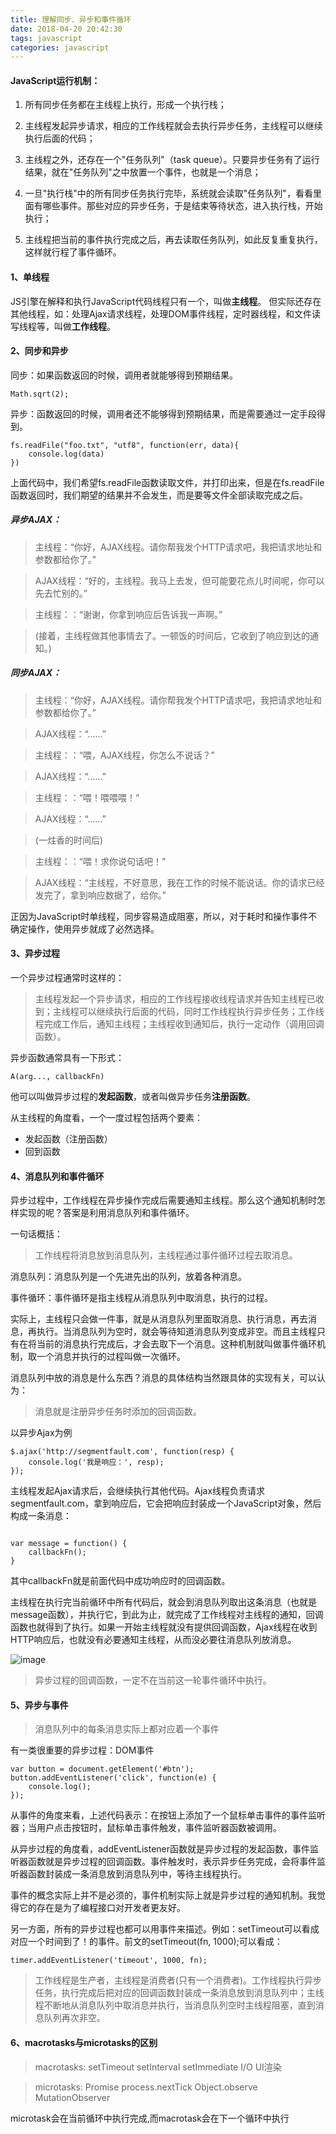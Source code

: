 ```yaml
---
title: 理解同步、异步和事件循环
date: 2018-04-20 20:42:30
tags: javascript
categories: javascript
---
```


#### JavaScript运行机制：

1. 所有同步任务都在主线程上执行，形成一个执行栈；

2. 主线程发起异步请求，相应的工作线程就会去执行异步任务，主线程可以继续执行后面的代码；

3. 主线程之外，还存在一个"任务队列"（task queue）。只要异步任务有了运行结果，就在"任务队列"之中放置一个事件，也就是一个消息；

4. 一旦"执行栈"中的所有同步任务执行完毕，系统就会读取"任务队列"，看看里面有哪些事件。那些对应的异步任务，于是结束等待状态，进入执行栈，开始执行；

5. 主线程把当前的事件执行完成之后，再去读取任务队列，如此反复重复执行，这样就行程了事件循环。

#### 1、单线程

JS引擎在解释和执行JavaScript代码线程只有一个，叫做**主线程**。
但实际还存在其他线程，如：处理Ajax请求线程，处理DOM事件线程，定时器线程，和文件读写线程等，叫做**工作线程**。

#### 2、同步和异步

同步：如果函数返回的时候，调用者就能够得到预期结果。

```
Math.sqrt(2);
```

异步：函数返回的时候，调用者还不能够得到预期结果，而是需要通过一定手段得到。

```
fs.readFile("foo.txt", "utf8", function(err, data){
    console.log(data)
})
```

上面代码中，我们希望fs.readFile函数读取文件，并打印出来，但是在fs.readFile函数返回时，我们期望的结果并不会发生，而是要等文件全部读取完成之后。

##### 异步AJAX：

> 主线程：“你好，AJAX线程。请你帮我发个HTTP请求吧，我把请求地址和参数都给你了。”

> AJAX线程：“好的，主线程。我马上去发，但可能要花点儿时间呢，你可以先去忙别的。”

> 主线程：：“谢谢，你拿到响应后告诉我一声啊。”

> (接着，主线程做其他事情去了。一顿饭的时间后，它收到了响应到达的通知。)

##### 同步AJAX：

> 主线程：“你好，AJAX线程。请你帮我发个HTTP请求吧，我把请求地址和参数都给你了。”

> AJAX线程：“......”

> 主线程：：“喂，AJAX线程，你怎么不说话？”

> AJAX线程：“......”

> 主线程：：“喂！喂喂喂！”

> AJAX线程：“......”

> (一炷香的时间后)

> 主线程：：“喂！求你说句话吧！”

> AJAX线程：“主线程，不好意思，我在工作的时候不能说话。你的请求已经发完了，拿到响应数据了，给你。”

正因为JavaScript时单线程，同步容易造成阻塞，所以，对于耗时和操作事件不确定操作，使用异步就成了必然选择。

#### 3、异步过程

一个异步过程通常时这样的：
> 主线程发起一个异步请求，相应的工作线程接收线程请求并告知主线程已收到；主线程可以继续执行后面的代码，同时工作线程执行异步任务；工作线程完成工作后，通知主线程；主线程收到通知后，执行一定动作（调用回调函数）。

异步函数通常具有一下形式：

```
A(arg..., callbackFn)
```

他可以叫做异步过程的**发起函数**，或者叫做异步任务**注册函数**。

从主线程的角度看，一个一度过程包括两个要素：

- 发起函数（注册函数）
- 回到函数

#### 4、消息队列和事件循环

异步过程中，工作线程在异步操作完成后需要通知主线程。那么这个通知机制时怎样实现的呢？答案是利用消息队列和事件循环。

一句话概括：
> 工作线程将消息放到消息队列，主线程通过事件循环过程去取消息。

消息队列：消息队列是一个先进先出的队列，放着各种消息。

事件循环：事件循环是指主线程从消息队列中取消息，执行的过程。

实际上，主线程只会做一件事，就是从消息队列里面取消息、执行消息，再去消息，再执行。当消息队列为空时，就会等待知道消息队列变成非空。而且主线程只有在将当前的消息执行完成后，才会去取下一个消息。这种机制就叫做事件循环机制，取一个消息并执行的过程叫做一次循环。

消息队列中放的消息是什么东西？消息的具体结构当然跟具体的实现有关，可以认为：

> 消息就是注册异步任务时添加的回调函数。

以异步Ajax为例

```
$.ajax('http://segmentfault.com', function(resp) {
    console.log('我是响应：', resp);
});
```

主线程发起Ajax请求后，会继续执行其他代码。Ajax线程负责请求 segmentfault.com，拿到响应后，它会把响应封装成一个JavaScript对象，然后构成一条消息：


```

var message = function() {
    callbackFn();
}
```

其中callbackFn就是前面代码中成功响应时的回调函数。

主线程在执行完当前循环中所有代码后，就会到消息队列取出这条消息（也就是message函数），并执行它，到此为止，就完成了工作线程对主线程的通知，回调函数也就得到了执行。如果一开始主线程就没有提供回调函数，Ajax线程在收到HTTP响应后，也就没有必要通知主线程，从而没必要往消息队列放消息。

![image](http://note.youdao.com/yws/public/resource/b9cdada69234d36736d09235b516171c/xmlnote/FBB858B7FBC6407E8BF18719DEFC008C/6006)

> 异步过程的回调函数，一定不在当前这一轮事件循环中执行。

#### 5、异步与事件

> 消息队列中的每条消息实际上都对应着一个事件

有一类很重要的异步过程：DOM事件


```
var button = document.getElement('#btn');
button.addEventListener('click', function(e) {
    console.log();
});
```
从事件的角度来看，上述代码表示：在按钮上添加了一个鼠标单击事件的事件监听器；当用户点击按钮时，鼠标单击事件触发，事件监听器函数被调用。

从异步过程的角度看，addEventListener函数就是异步过程的发起函数，事件监听器函数就是异步过程的回调函数。事件触发时，表示异步任务完成，会将事件监听器函数封装成一条消息放到消息队列中，等待主线程执行。

事件的概念实际上并不是必须的，事件机制实际上就是异步过程的通知机制。我觉得它的存在是为了编程接口对开发者更友好。

另一方面，所有的异步过程也都可以用事件来描述。例如：setTimeout可以看成对应一个时间到了！的事件。前文的setTimeout(fn, 1000);可以看成：


```
timer.addEventListener('timeout', 1000, fn);
```

> 工作线程是生产者，主线程是消费者(只有一个消费者)。工作线程执行异步任务，执行完成后把对应的回调函数封装成一条消息放到消息队列中；主线程不断地从消息队列中取消息并执行，当消息队列空时主线程阻塞，直到消息队列再次非空。

#### 6、macrotasks与microtasks的区别

> macrotasks: setTimeout setInterval setImmediate I/O UI渲染

> microtasks: Promise process.nextTick Object.observe MutationObserver

microtask会在当前循环中执行完成,而macrotask会在下一个循环中执行
